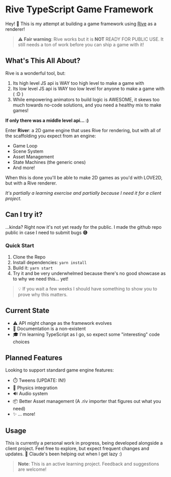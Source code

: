# Rive TypeScript Game Framework

Hey! 👋 This is my attempt at building a game framework using [Rive](https://rive.app) as a renderer!

> ⚠️ **Fair warning**: Rive works but it is **NOT** READY FOR PUBLIC USE. It still needs a ton of work before you can ship a game with it!

## What's This All About?

Rive is a wonderful tool, but:

1. Its high level JS api is WAY too high level to make a game with
2. Its low level JS api is WAY too low level for anyone to make a game with ( :D )
3. While empowering animators to build logic is AWESOME, it skews too much towards no-code solutions, and you need a healthy mix to make games!

**If only there was a middle level api... :)**

Enter **River**: a 2D game engine that uses Rive for rendering, but with all of the scaffolding you expect from an engine:
- Game Loop
- Scene System
- Asset Management
- State Machines (the generic ones)
- And more!

When this is done you'll be able to make 2D games as you'd with LOVE2D, but with a Rive renderer.

*It's partially a learning exercise and partially because I need it for a client project.*

## Can I try it?

...kinda? Right now it's not yet ready for the public. I made the github repo public in case I need to submit bugs **😅**

### Quick Start
1. Clone the Repo
2. Install dependencies: `yarn install`
3. Build it: `yarn start`
4. Try it and be very underwhelmed because there's no good showcase as to why we need this... yet!

> 💡 If you wait a few weeks I should have something to show you to prove why this matters.

## Current State

- ⚠️ API might change as the framework evolves
- 📝 Documentation is a non-existent
- 🎓 I'm learning TypeScript as I go, so expect some "interesting" code choices

## Planned Features

Looking to support standard game engine features:

- ⏱️ Tweens (UPDATE: IN!)
- 🎯 Physics integration
- 🔊 Audio system
- 📦 Better Asset management (A .riv importer that figures out what you need)
- ✨ ... more!

## Usage

This is currently a personal work in progress, being developed alongside a client project. Feel free to explore, but expect frequent changes and updates.
🤖 Claude's been helping out when I get lazy :)

> **Note**: This is an active learning project. Feedback and suggestions are welcome!
